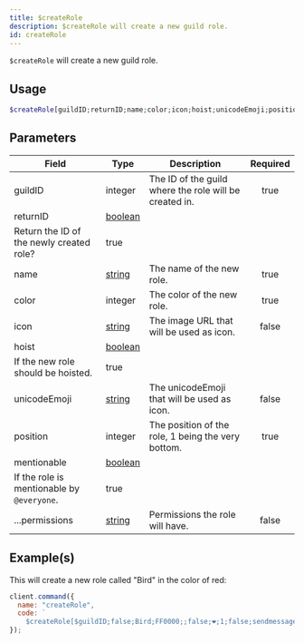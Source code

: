 ```yaml
---
title: $createRole
description: $createRole will create a new guild role.
id: createRole
---
```


`$createRole` will create a new guild role.

## Usage

```php
$createRole[guildID;returnID;name;color;icon;hoist;unicodeEmoji;position;mentionable;...permissions]
```

## Parameters

| Field                                        | Type                                                                                                | Description                                            | Required |
| -------------------------------------------- | --------------------------------------------------------------------------------------------------- | ------------------------------------------------------ | :------: |
| guildID                                      | integer                                                                                             | The ID of the guild where the role will be created in. |   true   |
| returnID                                     | [boolean](https://developer.mozilla.org/en-US/docs/Web/JavaScript/Reference/Global_Objects/Boolean) |
 Return the ID of the newly created role?                                                            | true                                                   |
| name                                         | [string](https://developer.mozilla.org/en-US/docs/Web/JavaScript/Reference/Global_Objects/String)   | The name of the new role.                              |   true   |
| color                                        | integer                                                                                             | The color of the new role.                             |   true   |
| icon                                         | [string](https://developer.mozilla.org/en-US/docs/Web/JavaScript/Reference/Global_Objects/String)   | The image URL that will be used as icon.               |  false   |
| hoist                                        | [boolean](https://developer.mozilla.org/en-US/docs/Web/JavaScript/Reference/Global_Objects/Boolean) |
 If the new role should be hoisted.                                                                  | true                                                   |
| unicodeEmoji                                 | [string](https://developer.mozilla.org/en-US/docs/Web/JavaScript/Reference/Global_Objects/String)   | The unicodeEmoji that will be used as icon.            |  false   |
| position                                     | integer                                                                                             | The position of the role, 1 being the very bottom.     |   true   |
| mentionable                                  | [boolean](https://developer.mozilla.org/en-US/docs/Web/JavaScript/Reference/Global_Objects/Boolean) |
 If the role is mentionable by `@everyone`.                                                          | true                                                   |
| ...permissions                               | [string](https://developer.mozilla.org/en-US/docs/Web/JavaScript/Reference/Global_Objects/String)   | Permissions the role will have.                        |  false   |

## Example(s)

This will create a new role called "Bird" in the color of red:

```javascript
client.command({
  name: "createRole",
  code: `
    $createRole[$guildID;false;Bird;FF0000;;false;❤;1;false;sendmessages]`,
});
```
